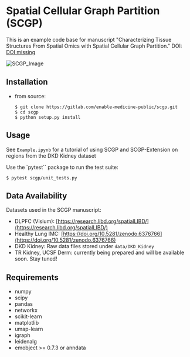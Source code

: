 # Spatial Cellular Graph Partition (SCGP)

This is an example code base for manuscript "Characterizing Tissue Structures From Spatial Omics with Spatial Cellular Graph Partition." DOI: [DOI missing](https://doi.org/10.1101/2022.05.12.491707)

![SCGP_Image](https://gitlab.com/enable-medicine-public/scgp/uploads/a367f04dfd871d10d9f35e91312f9f24/Artboard_1gitlab_page.png)

## Installation
- from source:
    ```
    $ git clone https://gitlab.com/enable-medicine-public/scgp.git
    $ cd scgp
    $ python setup.py install
    ```

## Usage

See `Example.ipynb` for a tutorial of using SCGP and SCGP-Extension on regions from the DKD Kidney dataset

Use the `pytest`` package to run the test suite:
```
$ pytest scgp/unit_tests.py
```

## Data Availability
Datasets used in the SCGP manuscript:
- DLPFC (Visium): [https://research.libd.org/spatialLIBD/](https://research.libd.org/spatialLIBD/)
- Healthy Lung IMC: [https://doi.org/10.5281/zenodo.6376766](https://doi.org/10.5281/zenodo.6376766)
- DKD Kidney: Raw data files stored under `data/DKD_Kidney`
- TR Kidney, UCSF Derm: currently being prepared and will be available soon. Stay tuned!

## Requirements

- numpy
- scipy
- pandas
- networkx
- scikit-learn
- matplotlib
- umap-learn
- igraph
- leidenalg
- emobject >= 0.7.3 or anndata
